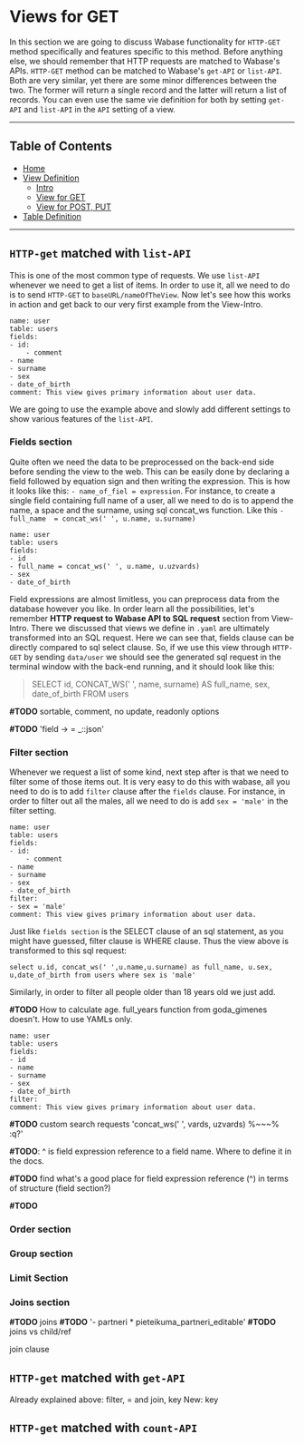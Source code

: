 # Views for GET

In this section we are going to discuss Wabase functionality for `HTTP-GET` method specifically and features specific
to this method. Before anything else, we should remember that HTTP requests are matched to Wabase's APIs. `HTTP-GET` 
method can be matched to Wabase's `get-API` or `list-API`. Both are very similar, yet there are some minor 
differences between the two. The former will return a single record and the latter will return a list of records. 
You can even use the same vie definition for both by setting `get-API` and `list-API` in the `API` setting of a view.

---

## Table of Contents

* [Home](Home.md)
* [View Definition](View-Intro.md)
    * [Intro](View-Intro.md)
    * [View for GET](View-Get.md)
    * [View for POST, PUT](View-InsertUpdate.md)
* [Table Definition](Table-Definition.md)

---

## `HTTP-get` matched with `list-API`

This is one of the most common type of requests. We use `list-API` whenever we need to get a list of items. In order
to use it, all we need to do is to send `HTTP-GET` to `baseURL/nameOfTheView`. Now let's see how this works in
action and get back to our very first example from the View-Intro.

```
name: user
table: users
fields:
- id:
    - comment
- name
- surname
- sex
- date_of_birth
comment: This view gives primary information about user data.
```

We are going to use the example above and slowly add different settings to show various features of the `list-API`. 

### Fields section

Quite often we need the data to be preprocessed on the back-end side before sending the view to the web. This can be
easily done by declaring a field followed by equation sign and then writing the expression. This is how it looks 
like this: `- name_of_fiel = expression`. For instance, to create a single field containing full name of a user, all 
we need to do is to append the name, a space and the surname, using sql concat_ws function. Like this  `- full_name 
= concat_ws(' ', u.name, u.surname)`

```
name: user
table: users
fields:
- id
- full_name = concat_ws(' ', u.name, u.uzvards)
- sex
- date_of_birth
```

Field expressions are almost limitless, you can preprocess data from the database however you like. In order learn 
all the possibilities, let's remember **HTTP request to Wabase API to SQL request** section from View-Intro. There 
we discussed that views we define in `.yaml` are ultimately transformed into an SQL request. Here we can see that, 
fields clause can be directly compared to sql select clause. So, if we use this view through `HTTP-GET` by sending 
`data/user` we should see the generated sql request in the terminal window with the back-end running, and it should 
look like this: 


>SELECT id, CONCAT_WS(' ', name, surname) AS full_name, sex, date_of_birth FROM users


**#TODO** sortable, comment, no update, readonly options

**#TODO** 'field -> = _::json'

### Filter section

Whenever we request a list of some kind, next step after is that we need to filter some of those items out. It is very 
easy to do this with wabase, all you need to do is to add `filter` clause after the `fields` clause. For instance, in 
order to filter out all the males, all we need to do is add `sex = 'male'` in the filter setting.

```
name: user
table: users
fields:
- id:
    - comment
- name
- surname
- sex
- date_of_birth
filter:
- sex = 'male'
comment: This view gives primary information about user data.
```

Just like `fields section` is the SELECT clause of an sql statement, as you might have guessed, filter clause is WHERE
clause. Thus the view above is transformed to this sql request:

```
select u.id, concat_ws(' ',u.name,u.surname) as full_name, u.sex, u,date_of_birth from users where sex is 'male'
```

Similarly, in order to filter all people older than 18 years old we just add.

**#TODO** How to calculate age. full_years function from goda_gimenes doesn't. How to use YAMLs only.

```
name: user
table: users
fields:
- id
- name
- surname
- sex
- date_of_birth
filter: 
comment: This view gives primary information about user data.
```

**#TODO** custom search requests 'concat_ws(' ', vards, uzvards) %~~~% :q?'

**#TODO**: ^ is field expression reference to a field name. Where to define it in the docs.

**#TODO** find what's a good place for field expression reference (^) in terms of structure (field section?)

**#TODO**
### Order section
### Group section
### Limit Section


### Joins section

**#TODO** joins
**#TODO** '- partneri * pieteikuma_partneri_editable'
**#TODO** joins vs child/ref


join clause

## `HTTP-get` matched with `get-API`

Already explained above: filter, = and join, key
New: key

## `HTTP-get` matched with `count-API`